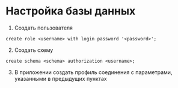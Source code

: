 # Настройка базы данных

1. Создать пользователя

```postgresql
create role <username> with login password '<password>';
```

2. Создать схему

```postgresql
create schema <schema> authorization <username>;
```

3. В приложении создать профиль соединения с параметрами, указанными в предыдущих пунктах

